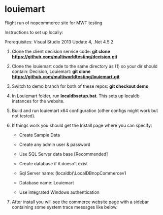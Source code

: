 # louiemart
Flight run of nopcommerce site for MWT testing

Instructions to set up locally:

Prerequisites: Visual Studio 2013 Update 4, .Net 4.5.2

1. Clone the client decision service code: **git clone https://github.com/multiworldtesting/decision.git**

2. Clone the louiemart code to the same directory as (1) so your dir should contain: Decision, Louiemart: **git clone https://github.com/multiworldtesting/louiemart.git**

3. Switch to demo branch for both of these repos: **git checkout demo**

4. In Louiemart folder, run **localdbsetup.bat**. This sets up localdb instances for the website. 

5. Build and run louiemart x64 configuration (other configs might work but not tested).

6. If things work you should get the Install page where you can specify:

   - Create Sample Data

   - Create any admin user & password

   - Use SQL Server data base [Recommended]

   - Create database if it doesn't exist

   - Sql Server name: (localdb)\LocalDBnopCommercev1

   - Database name: Louiemart

   - Use integrated Windows authentication

7. After install you will see the commerce website page with a sidebar containing some system trace messages like below.
